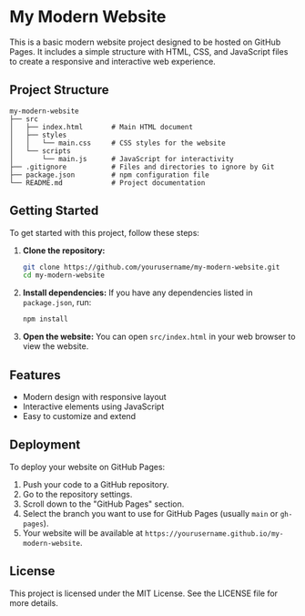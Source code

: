 # My Modern Website

This is a basic modern website project designed to be hosted on GitHub Pages. It includes a simple structure with HTML, CSS, and JavaScript files to create a responsive and interactive web experience.

## Project Structure

```
my-modern-website
├── src
│   ├── index.html       # Main HTML document
│   ├── styles
│   │   └── main.css     # CSS styles for the website
│   └── scripts
│       └── main.js      # JavaScript for interactivity
├── .gitignore           # Files and directories to ignore by Git
├── package.json         # npm configuration file
└── README.md            # Project documentation
```

## Getting Started

To get started with this project, follow these steps:

1. **Clone the repository:**
   ```bash
   git clone https://github.com/yourusername/my-modern-website.git
   cd my-modern-website
   ```

2. **Install dependencies:**
   If you have any dependencies listed in `package.json`, run:
   ```bash
   npm install
   ```

3. **Open the website:**
   You can open `src/index.html` in your web browser to view the website.

## Features

- Modern design with responsive layout
- Interactive elements using JavaScript
- Easy to customize and extend

## Deployment

To deploy your website on GitHub Pages:

1. Push your code to a GitHub repository.
2. Go to the repository settings.
3. Scroll down to the "GitHub Pages" section.
4. Select the branch you want to use for GitHub Pages (usually `main` or `gh-pages`).
5. Your website will be available at `https://yourusername.github.io/my-modern-website`.

## License

This project is licensed under the MIT License. See the LICENSE file for more details.